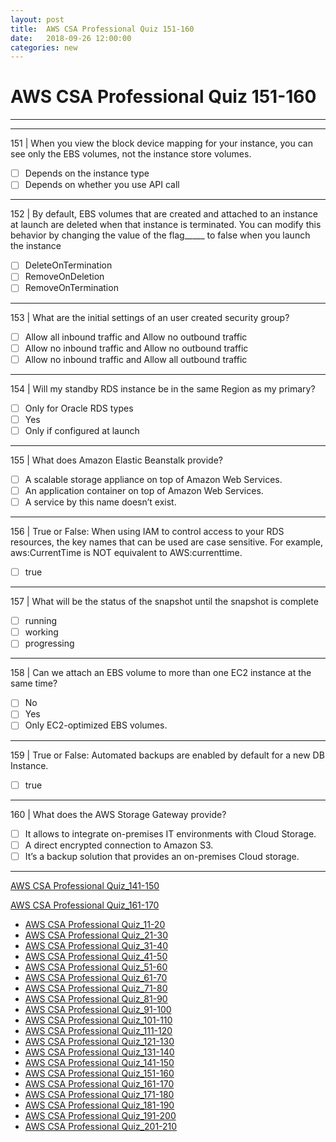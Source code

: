 ```yaml
---
layout: post 
title:  AWS CSA Professional Quiz 151-160 
date:   2018-09-26 12:00:00
categories: new
---
```


AWS CSA Professional Quiz 151-160 
====
-----
-----
151 | When you view the block device mapping for your instance, you can see only the EBS volumes, not the instance store volumes.

  - [ ] Depends on the instance type
  - [ ] Depends on whether you use API call

 ---------- 

152 | By default, EBS volumes that are created and attached to an instance at launch are deleted when that instance is terminated. You can modify this behavior by changing the value of the flag_____ to false when you launch
the instance

  - [ ] DeleteOnTermination
  - [ ] RemoveOnDeletion
  - [ ] RemoveOnTermination

 ---------- 

153 | What are the initial settings of an user created security group?

  - [ ] Allow all inbound traffic and Allow no outbound traffic
  - [ ] Allow no inbound traffic and Allow no outbound traffic
  - [ ] Allow no inbound traffic and Allow all outbound traffic

 ---------- 

154 | Will my standby RDS instance be in the same Region as my primary?

  - [ ] Only for Oracle RDS types
  - [ ] Yes
  - [ ] Only if configured at launch

 ---------- 

155 | What does Amazon Elastic Beanstalk provide?

  - [ ] A scalable storage appliance on top of Amazon Web Services.
  - [ ] An application container on top of Amazon Web Services.
  - [ ] A service by this name doesn’t exist.

 ---------- 

156 | True or False: When using IAM to control access to your RDS resources, the key names that can be used are case sensitive. For example,
aws:CurrentTime is NOT equivalent to AWS:currenttime.

  - [ ] true

 ---------- 

157 | What will be the status of the snapshot until the snapshot is complete

  - [ ] running
  - [ ] working
  - [ ] progressing

 ---------- 

158 | Can we attach an EBS volume to more than one EC2 instance at the same time?

  - [ ] No
  - [ ] Yes
  - [ ] Only EC2-optimized EBS volumes.

 ---------- 

159 | True or False: Automated backups are enabled by default for a new DB Instance.

  - [ ] true

 ---------- 

160 | What does the AWS Storage Gateway provide?

  - [ ] It allows to integrate on-premises IT environments with Cloud Storage.
  - [ ] A direct encrypted connection to Amazon S3.
  - [ ] It’s a backup solution that provides an on-premises Cloud storage.

 ---------- 
[AWS CSA Professional Quiz_141-150](2018-09-26-AWS_CSA_Professional_Quiz_141-150.md)

[AWS CSA Professional Quiz_161-170](2018-09-26-AWS_CSA_Professional_Quiz_161-170.md)

  * [AWS CSA Professional Quiz_11-20](2018-09-26-AWS_CSA_Professional_Quiz_11-20.md)
  * [AWS CSA Professional Quiz_21-30](2018-09-26-AWS_CSA_Professional_Quiz_21-30.md)
  * [AWS CSA Professional Quiz_31-40](2018-09-26-AWS_CSA_Professional_Quiz_31-40.md)
  * [AWS CSA Professional Quiz_41-50](2018-09-26-AWS_CSA_Professional_Quiz_41-50.md)
  * [AWS CSA Professional Quiz_51-60](2018-09-26-AWS_CSA_Professional_Quiz_51-60.md)
  * [AWS CSA Professional Quiz_61-70](2018-09-26-AWS_CSA_Professional_Quiz_61-70.md)
  * [AWS CSA Professional Quiz_71-80](2018-09-26-AWS_CSA_Professional_Quiz_71-80.md)
  * [AWS CSA Professional Quiz_81-90](2018-09-26-AWS_CSA_Professional_Quiz_81-90.md)
  * [AWS CSA Professional Quiz_91-100](2018-09-26-AWS_CSA_Professional_Quiz_91-100.md)
  * [AWS CSA Professional Quiz_101-110](2018-09-26-AWS_CSA_Professional_Quiz_101-110.md)
  * [AWS CSA Professional Quiz_111-120](2018-09-26-AWS_CSA_Professional_Quiz_111-120.md)
  * [AWS CSA Professional Quiz_121-130](2018-09-26-AWS_CSA_Professional_Quiz_121-130.md)
  * [AWS CSA Professional Quiz_131-140](2018-09-26-AWS_CSA_Professional_Quiz_131-140.md)
  * [AWS CSA Professional Quiz_141-150](2018-09-26-AWS_CSA_Professional_Quiz_141-150.md)
  * [AWS CSA Professional Quiz_151-160](2018-09-26-AWS_CSA_Professional_Quiz_151-160.md)
  * [AWS CSA Professional Quiz_161-170](2018-09-26-AWS_CSA_Professional_Quiz_161-170.md)
  * [AWS CSA Professional Quiz_171-180](2018-09-26-AWS_CSA_Professional_Quiz_171-180.md)
  * [AWS CSA Professional Quiz_181-190](2018-09-26-AWS_CSA_Professional_Quiz_181-190.md)
  * [AWS CSA Professional Quiz_191-200](2018-09-26-AWS_CSA_Professional_Quiz_191-200.md)
  * [AWS CSA Professional Quiz_201-210](2018-09-26-AWS_CSA_Professional_Quiz_201-210.md)
